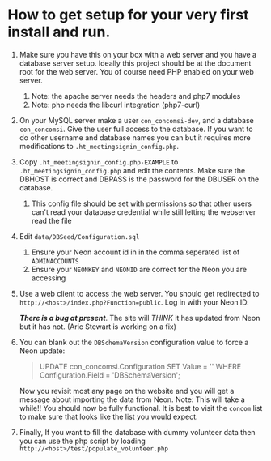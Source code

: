 # How to get setup for your very first install and run.

1. Make sure you have this on your box with a web server and you have a database server setup. Ideally this project should be at the document root for the web server. You of course need PHP enabled on your web server.
    1. Note: the apache server needs the headers and php7 modules
    1. Note: php needs the libcurl integration (php7-curl)

1. On your MySQL server make a user `con_concomsi-dev`, and a database `con_concomsi`. Give the user full access to the database. If you want to do other username and database names you can but it requires more modifications to `.ht_meetingsignin_config.php`.

1. Copy `.ht_meetingsignin_config.php-EXAMPLE` to `.ht_meetingsignin_config.php` and edit the contents. Make sure the DBHOST is correct and DBPASS is the password for the DBUSER on the database.
    1. This config file should be set with permissions so that other users can't read your database credential while still letting the webserver read the file

1. Edit `data/DBSeed/Configuration.sql`
    1. Ensure your Neon account id in in the comma seperated list of `ADMINACCOUNTS`
    1. Ensure your `NEONKEY` and `NEONID` are correct for the Neon you are accessing

1. Use a web client to access the web server. You should get redirected to `http://<host>/index.php?Function=public`. Log in with your Neon ID.

	***There is a bug at present***. The site will *THINK* it has updated from Neon but it has not. (Aric Stewart is working on a fix)

1.  You can blank out the `DBSchemaVersion` configuration value to force a Neon update:

	> UPDATE con_concomsi.Configuration SET Value = '' WHERE Configuration.Field = 'DBSchemaVersion';

	Now you revisit most any page on the website and you will get a message about importing the data from Neon. Note: This will take a while!!  You should now be fully functional. It is best to visit the `concom` list to make sure that looks like the list you would expect.

1. Finally, If you want to fill the database with dummy volunteer data then you can use the php script by loading `http://<host>/test/populate_volunteer.php`

